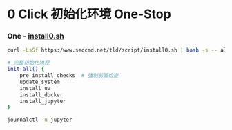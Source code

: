 # 0 Click 初始化环境 One-Stop

### One - [install0.sh](http://install0.sh)

```Bash
curl -LsSf https:/www.seccmd.net/tld/script/install0.sh | bash -s -- all
```

```Bash
# 完整初始化流程
init_all() {
    pre_install_checks  # 强制前置检查
    update_system
    install_uv
    install_docker
    install_jupyter
}

journalctl -u jupyter
```



